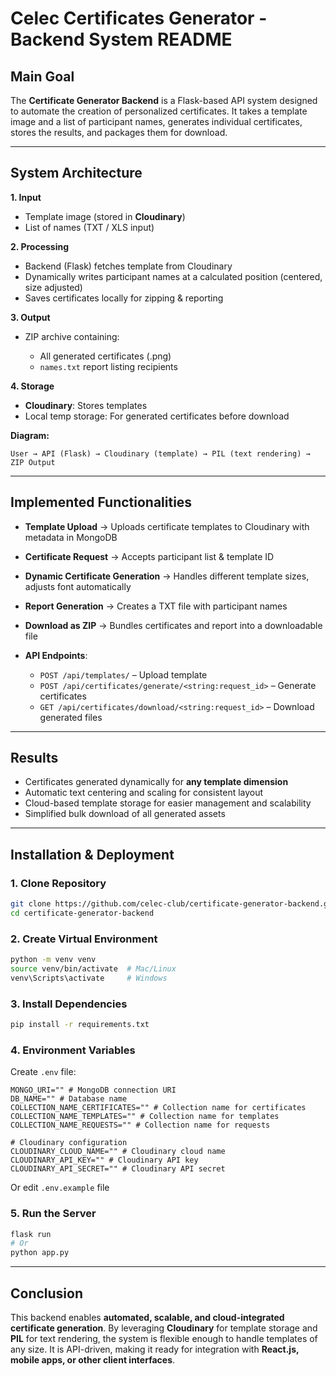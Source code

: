 # Celec Certificates Generator - Backend System README

## Main Goal

The **Certificate Generator Backend** is a Flask-based API system designed to automate the creation of personalized certificates. It takes a template image and a list of participant names, generates individual certificates, stores the results, and packages them for download.

---

## System Architecture

**1. Input**

* Template image (stored in **Cloudinary**)
* List of names (TXT / XLS input)

**2. Processing**

* Backend (Flask) fetches template from Cloudinary
* Dynamically writes participant names at a calculated position (centered, size adjusted)
* Saves certificates locally for zipping & reporting

**3. Output**

* ZIP archive containing:

  * All generated certificates (.png)
  * `names.txt` report listing recipients

**4. Storage**

* **Cloudinary**: Stores templates
* Local temp storage: For generated certificates before download

**Diagram:**

```
User → API (Flask) → Cloudinary (template) → PIL (text rendering) → ZIP Output
```

---

## Implemented Functionalities

* **Template Upload** → Uploads certificate templates to Cloudinary with metadata in MongoDB
* **Certificate Request** → Accepts participant list & template ID
* **Dynamic Certificate Generation** → Handles different template sizes, adjusts font automatically
* **Report Generation** → Creates a TXT file with participant names
* **Download as ZIP** → Bundles certificates and report into a downloadable file
* **API Endpoints**:

  * `POST /api/templates/` – Upload template
  * `POST /api/certificates/generate/<string:request_id>` – Generate certificates
  * `GET /api/certificates/download/<string:request_id>` – Download generated files

---

## Results

* Certificates generated dynamically for **any template dimension**
* Automatic text centering and scaling for consistent layout
* Cloud-based template storage for easier management and scalability
* Simplified bulk download of all generated assets

---

## Installation & Deployment

### **1. Clone Repository**

```bash
git clone https://github.com/celec-club/certificate-generator-backend.git
cd certificate-generator-backend
```

### **2. Create Virtual Environment**

```bash
python -m venv venv
source venv/bin/activate  # Mac/Linux
venv\Scripts\activate     # Windows
```

### **3. Install Dependencies**

```bash
pip install -r requirements.txt
```

### **4. Environment Variables**

Create `.env` file:

```
MONGO_URI="" # MongoDB connection URI
DB_NAME="" # Database name
COLLECTION_NAME_CERTIFICATES="" # Collection name for certificates
COLLECTION_NAME_TEMPLATES="" # Collection name for templates
COLLECTION_NAME_REQUESTS="" # Collection name for requests

# Cloudinary configuration
CLOUDINARY_CLOUD_NAME="" # Cloudinary cloud name
CLOUDINARY_API_KEY="" # Cloudinary API key
CLOUDINARY_API_SECRET="" # Cloudinary API secret
```

Or edit `.env.example` file

### **5. Run the Server**

```bash
flask run
# Or
python app.py
```

---

## Conclusion

This backend enables **automated, scalable, and cloud-integrated certificate generation**. By leveraging **Cloudinary** for template storage and **PIL** for text rendering, the system is flexible enough to handle templates of any size. It is API-driven, making it ready for integration with **React.js, mobile apps, or other client interfaces**.
